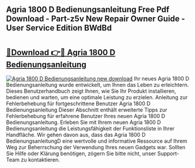 ## Agria 1800 D Bedienungsanleitung Free Pdf Download - Part-z5v New Repair Owner Guide - User Service Edition BWdBd

# <h2><a href="http://df0kuk.blite.top/?on=Agria+1800+D+Bedienungsanleitung">🔗Download 👉🔴 Agria 1800 D Bedienungsanleitung</a></h2>

[![Agria 1800 D Bedienungsanleitung new download](https://i.imgur.com/lujVjoI.png)](http://df0kuk.blite.top/?on=Agria+1800+D+Bedienungsanleitung)
Ihr neues Agria 1800 D Bedienungsanleitung wurde entwickelt, um Ihnen das Leben zu erleichtern. Dieses Benutzerhandbuch zeigt Ihnen, wie Sie Ihr Produkt installieren, bedienen und warten, um eine optimale Leistung zu erzielen. Anleitung zur Fehlerbehebung für fortgeschrittene Benutzer Agria 1800 D Bedienungsanleitung Dieser Abschnitt enthält erweiterte Tipps zur Fehlerbehebung für erfahrene Benutzer Ihres neuen Agria 1800 D Bedienungsanleitung. Erleben Sie mit Ihrem neuen Agria 1800 D Bedienungsanleitung die Leistungsfähigkeit der Funktionsliste in Ihrer Handfläche. Wir gehen davon aus, dass das Agria 1800 D BedienungsanleitungD eine wertvolle und informative Ressource auf Ihrem Weg zur Beherrschung der Verwendung Ihres neuen Gadgets war. Sollten Sie Hilfe oder Klärung benötigen, zögern Sie bitte nicht, unser Support-Team zu kontaktieren.

